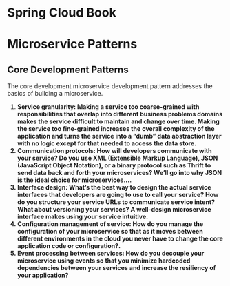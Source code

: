 # Spring Cloud Book

<h1>Microservice Patterns</h1>

<h2>Core Development Patterns</h2>
<p>
  The core development microservice development pattern addresses the basics of building a microservice.
</p>
<ol>
  <li>
    <b>Service granularity:<b> Making a service
      too coarse-grained with responsibilities that overlap into different business 
      problems domains makes the service difficult to maintain and change over time. 
      Making the service too fine-grained increases the overall complexity of the 
      application and turns the service into a “dumb” data abstraction layer with no 
      logic except for that needed to access the data store.
  </li>
  <li>
    <b>Communication protocols:</b> How will developers communicate with your service?
       Do you use XML (Extensible Markup Language), JSON (JavaScript Object Notation), 
       or a binary protocol such as Thrift to send data back and forth your microservices?
       We’ll go into why JSON is the ideal choice for microservices....   
  </li>
  <li>
    <b>Interface design:</b> What’s the best way to design the actual service interfaces that
    developers are going to use to call your service? How do you structure your service URLs 
    to communicate service intent? What about versioning your services?
    A well-design microservice interface makes using your service intuitive.   
  </li>
  <li>
    <b>Configuration management of service:</b> How do you manage the configuration of
    your microservice so that as it moves between different environments in the
    cloud you never have to change the core application code or configuration?.   
  </li>
  <li>
    <b>Event processing between services:</b> How do you decouple your microservice using
    events so that you minimize hardcoded dependencies between your services
    and increase the resiliency of your application?   
  </li>
</ol>
